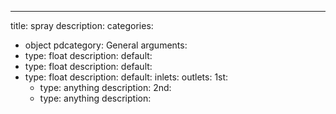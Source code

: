 ---
title: spray
description:
categories:
 - object
pdcategory: General
arguments:
- type: float
  description:
  default:
- type: float
  description:
  default:
- type: float
  description:
  default:
inlets:
outlets:
  1st:
  - type: anything
    description:
  2nd:
  - type: anything
    description:
